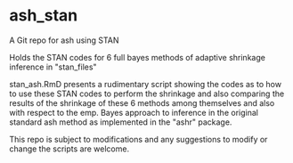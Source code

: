 # ash_stan
A Git repo for ash using STAN

Holds the STAN codes for 6 full bayes methods of adaptive shrinkage inference in "stan_files"

stan_ash.RmD presents a rudimentary script showing the codes as to how to use these STAN codes to perform the shrinkage 
and also comparing the results of the shrinkage of these 6 methods among themselves and also with respect to the emp.
Bayes approach to inference in the original standard ash method as implemented in the "ashr" package.

This repo is subject to modifications and any suggestions to modify or change the scripts are welcome.


